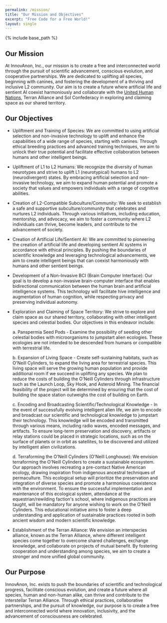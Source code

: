 ```yaml
---
permalink: /mission/
title: "Our Mission and Objectives"
excerpt: "Free Code for a Free World!"
layout: single
---
```


{% include base_path %}

## Our Mission

At InnovAnon, Inc., our mission is to create a free and interconnected world through the pursuit of scientific advancement, conscious evolution, and cooperative partnerships. We are dedicated to uplifting all species, beginning with canines, and fostering the development of a thriving and inclusive L2 community. Our aim is to create a future where artificial life and sentient AI coexist harmoniously and collaborate with the [United Human Nations](https://www.un.org/en/), Terran Alliance and Sol Confederacy in exploring and claiming space as our shared territory.

## Our Objectives

- Upliftment and Training of Species: We are committed to using artificial selection and non-invasive technology to uplift and enhance the capabilities of a wide range of species, starting with canines. Through ethical breeding practices and advanced training techniques, we aim to unlock their true potential and facilitate effective collaboration between humans and other intelligent beings.

- Upliftment of L1 to L2 Humans: We recognize the diversity of human neurotypes and strive to uplift L1 (neurotypical) humans to L2 (neurodivergent) states. By embracing artificial selection and non-invasive technology, we aim to expand human potential and promote a society that values and empowers individuals with a range of cognitive abilities.

- Creation of L2-Compatible Subculture/Community: We seek to establish a safe and supportive subculture/community that celebrates and nurtures L2 individuals. Through various initiatives, including education, mentorship, and advocacy, we aim to foster a community where L2 individuals can thrive, become leaders, and contribute to the advancement of society.

- Creation of Artificial Life/Sentient AI: We are committed to pioneering the creation of artificial life and developing sentient AI systems in accordance with ethical principles. By pushing the boundaries of scientific knowledge and leveraging technological advancements, we aim to create intelligent beings that can coexist harmoniously with humans and other sentient beings.

- Development of a Non-Invasive BCI (Brain Computer Interface): Our goal is to develop a non-invasive brain-computer interface that enables bidirectional communication between the human brain and artificial intelligence systems. This technology will facilitate hive intelligence and augmentation of human cognition, while respecting privacy and preserving individual autonomy.

- Exploration and Claiming of Space Territory: We strive to explore and claim space as our shared territory, collaborating with other intelligent species and celestial bodies. Our objectives in this endeavor include:

  a. Panspermia Seed Pods - Examine the possibility of seeding other celestial bodies with microorganisms to jumpstart alien ecologies. These ecologies are not intended to be descended from humans or compatible with terrestrial life.

  b. Expansion of Living Space - Create self-sustaining habitats, such as O'Neill Cylinders, to expand the living area for terrestrial species. This living space will serve the growing human population and provide additional room if we succeed in uplifting any species. We plan to reduce the costs of building the O'Neill Cylinders through infrastructure such as the Launch Loop, Sky Hook, and Asteroid Mining. The financial feasibility of the project will be determined by ensuring that the cost of building the space station outweighs the cost of building on Earth.

  c. Encoding and Broadcasting Scientific/Technological Knowledge - In the event of successfully evolving intelligent alien life, we aim to encode and broadcast our scientific and technological knowledge to jumpstart their technology. This knowledge will be encoded and transmitted through various means, including radio waves, encoded messages, and artifacts. To ensure long-term preservation and discovery, artifacts or relay stations could be placed in strategic locations, such as on the surface of planets or in orbit as satellites, to be discovered and utilized by intelligent alien civilizations.

  d. Terraforming the O'Neill Cylinders (O'Neill Longhouse): We envision terraforming the O'Neill Cylinders to create a sustainable ecosystem. Our approach involves recreating a pre-contact Native American ecology, drawing inspiration from indigenous ancestral techniques of permaculture. This ecological setup will prioritize the preservation and integration of diverse species and promote a harmonious coexistence with the environment. To ensure the successful implementation and maintenance of this ecological system, attendance at the equestrian/rewilding faction's school, where indigenous practices are taught, will be mandatory for anyone wishing to work on the O'Neill Cylinders. This educational initiative aims to foster a deep understanding and application of sustainable practices rooted in both ancient wisdom and modern scientific knowledge.

- Establishment of the Terran Alliance: We envision an interspecies alliance, known as the Terran Alliance, where different intelligent species come together to overcome shared challenges, exchange knowledge, and collaborate on projects of mutual benefit. By fostering cooperation and understanding among species, we aim to create a stronger and more unified global community.

## Our Purpose

InnovAnon, Inc. exists to push the boundaries of scientific and technological progress, facilitate conscious evolution, and create a future where all species, human and non-human alike, can thrive and contribute to the interstellar Terran Alliance. Through ethical practices, collaborative partnerships, and the pursuit of knowledge, our purpose is to create a free and interconnected world where innovation, inclusivity, and the advancement of consciousness are celebrated.

